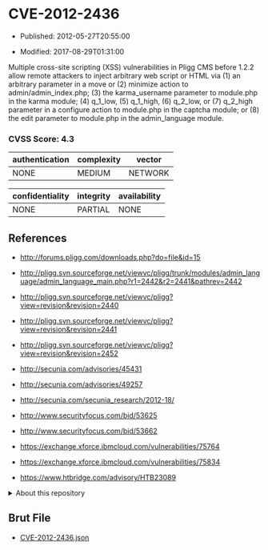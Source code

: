 # CVE-2012-2436

- Published: 2012-05-27T20:55:00

- Modified: 2017-08-29T01:31:00

Multiple cross-site scripting (XSS) vulnerabilities in Pligg CMS before 1.2.2 allow remote attackers to inject arbitrary web script or HTML via (1) an arbitrary parameter in a move or (2) minimize action to admin/admin_index.php; (3) the karma_username parameter to module.php in the karma module; (4) q_1_low, (5) q_1_high, (6) q_2_low, or (7) q_2_high parameter in a configure action to module.php in the captcha module; or (8) the edit parameter to module.php in the admin_language module.

### CVSS Score: **4.3**

| authentication | complexity | vector |
| --- | --- | --- |
| NONE | MEDIUM | NETWORK |

| confidentiality | integrity | availability |
| --- | --- | --- |
| NONE | PARTIAL | NONE |

## References

* http://forums.pligg.com/downloads.php?do=file&id=15

* http://pligg.svn.sourceforge.net/viewvc/pligg/trunk/modules/admin_language/admin_language_main.php?r1=2442&r2=2441&pathrev=2442

* http://pligg.svn.sourceforge.net/viewvc/pligg?view=revision&revision=2440

* http://pligg.svn.sourceforge.net/viewvc/pligg?view=revision&revision=2441

* http://pligg.svn.sourceforge.net/viewvc/pligg?view=revision&revision=2452

* http://secunia.com/advisories/45431

* http://secunia.com/advisories/49257

* http://secunia.com/secunia_research/2012-18/

* http://www.securityfocus.com/bid/53625

* http://www.securityfocus.com/bid/53662

* https://exchange.xforce.ibmcloud.com/vulnerabilities/75764

* https://exchange.xforce.ibmcloud.com/vulnerabilities/75834

* https://www.htbridge.com/advisory/HTB23089

<details>
<summary>About this repository</summary> 

  This repository is part of the project [Live Hack CVE](https://github.com/Live-Hack-CVE). Main website can be found [www.live-hack.org](https://www.live-hack.org) 
  
  Made by [Sn0wAlice](https://github.com/Sn0wAlice) for the people that care about security and need to have a feed of the latest CVEs. Hope you enjoy it, don't forget to star the repo and follow me on [Twitter](https://twitter.com/Sn0wAlice) and [Github](https://github.com/Sn0wAlice). And that is my [personnal website](https://www.alice-snow.me/)

  - [Home Page](https://github.com/Live-Hack-CVE)
  - [Framework](https://github.com/Live-Hack-CVE/cve-framework)
  - [CVE database](https://github.com/Live-Hack-CVE/full_database)
  - [Changelog](https://github.com/Live-Hack-CVE/Changelog)
</details>

## Brut File

* [CVE-2012-2436.json](https://raw.githubusercontent.com/Live-Hack-CVE/full_database/main/cves/2012/CVE-2012-2436.json)

